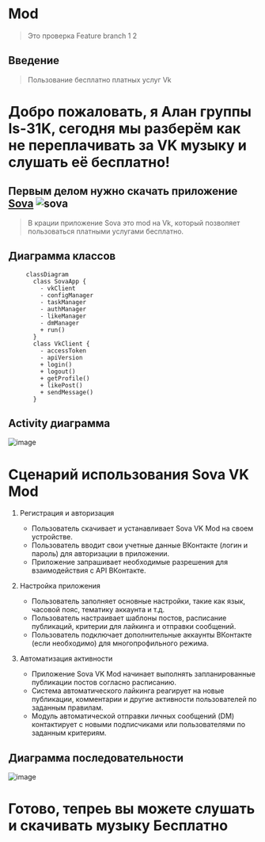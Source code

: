 # Mod 
>Это проверка Feature branch
>1
>2
## Введение
>Пользование бесплатно платных услуг Vk

# Добро пожаловать, я Алан группы Is-31K, сегодня мы разберём как не переплачивать за VK музыку и слушать её бесплатно!
## Первым делом нужно скачать приложение [Sova](https://trashbox.ru/link/sova-v-re-android) ![sova](https://telegra.ph/file/0835dc150899866c47f4b.png)
>В крации приложение Sova это mod на Vk, который позволяет пользоваться платными услугами бесплатно.

## Диаграмма классов
```mermaid
     classDiagram
       class SovaApp {
         - vkClient
         - configManager
         - taskManager
         - authManager
         - likeManager
         - dmManager
         + run()
       }
       class VkClient {
         - accessToken
         - apiVersion
         + login()
         + logout()
         + getProfile()
         + likePost()
         + sendMessage()
       }
```

## Activity диаграмма
![image](https://i.imgur.com/Y4qbe4c.png)

#  Сценарий использования Sova VK Mod

1. Регистрация и авторизация
   - Пользователь скачивает и устанавливает Sova VK Mod на своем устройстве.
   - Пользователь вводит свои учетные данные ВКонтакте (логин и пароль) для авторизации в приложении.
   - Приложение запрашивает необходимые разрешения для взаимодействия с API ВКонтакте.

2. Настройка приложения
   - Пользователь заполняет основные настройки, такие как язык, часовой пояс, тематику аккаунта и т.д.
   - Пользователь настраивает шаблоны постов, расписание публикаций, критерии для лайкинга и отправки сообщений.
   - Пользователь подключает дополнительные аккаунты ВКонтакте (если необходимо) для многопрофильного режима.

3. Автоматизация активности
   - Приложение Sova VK Mod начинает выполнять запланированные публикации постов согласно расписанию.
   - Система автоматического лайкинга реагирует на новые публикации, комментарии и другие активности пользователей по заданным правилам.
   - Модуль автоматической отправки личных сообщений (DM) контактирует с новыми подписчиками или пользователями по заданным критериям.

## Диаграмма последовательности 
![image](https://i.imgur.com/39XfWt7.png)
# Готово, тепреь вы можете слушать и скачивать музыку Бесплатно

